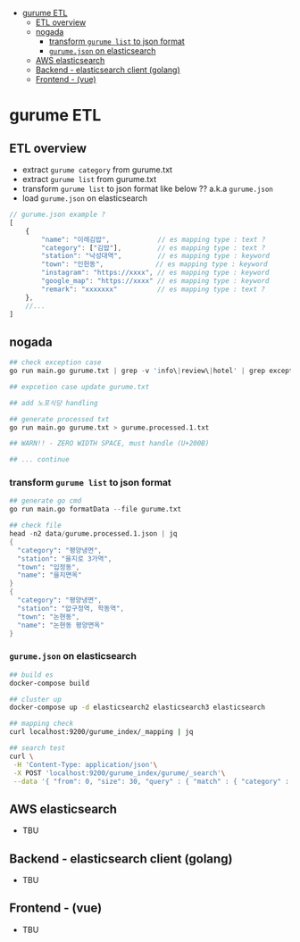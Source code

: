 - [gurume ETL](#gurume-ETL)
  - [ETL overview](#ETL-overview)
  - [nogada](#nogada)
    - [transform `gurume list` to json format](#transform-gurume-list-to-json-format)
    - [`gurume.json` on elasticsearch](#gurumejson-on-elasticsearch)
  - [AWS elasticsearch](#AWS-elasticsearch)
  - [Backend - elasticsearch client (golang)](#Backend---elasticsearch-client-golang)
  - [Frontend - (vue)](#Frontend---vue)

# gurume ETL

## ETL overview
- extract `gurume category` from gurume.txt
- extract `gurume list` from gurume.txt
- transform `gurume list` to json format like below ?? a.k.a `gurume.json`
- load `gurume.json` on elasticsearch

```js
// gurume.json example ?
[
    {
        "name": "이레김밥",            // es mapping type : text ?
        "category": ["김밥"],         // es mapping type : text ?
        "station": "낙성대역",         // es mapping type : keyword
        "town": "인헌동",             // es mapping type : keyword
        "instagram": "https://xxxx", // es mapping type : keyword
        "google_map": "https://xxxx" // es mapping type : keyword
        "remark": "xxxxxxx"          // es mapping type : text ?
    },
    //...
]
```

## nogada

```s
## check exception case
go run main.go gurume.txt | grep -v 'info\|review\|hotel' | grep exception

## expcetion case update gurume.txt

## add 노포식당 handling

## generate processed txt
go run main.go gurume.txt > gurume.processed.1.txt

## WARN!! - ZERO WIDTH SPACE, must handle (U+200B)

## ... continue

```

### transform `gurume list` to json format

```s
## generate go cmd
go run main.go formatData --file gurume.txt

## check file
head -n2 data/gurume.processed.1.json | jq
{
  "category": "평양냉면",
  "station": "을지로 3가역",
  "town": "입정동",
  "name": "을지면옥"
}
{
  "category": "평양냉면",
  "station": "압구정역, 학동역",
  "town": "논현동",
  "name": "논현동 평양면옥"
}
```

### `gurume.json` on elasticsearch
```sh
## build es
docker-compose build

## cluster up
docker-compose up -d elasticsearch2 elasticsearch3 elasticsearch

## mapping check
curl localhost:9200/gurume_index/_mapping | jq

## search test
curl \
 -H 'Content-Type: application/json'\
 -X POST 'localhost:9200/gurume_index/gurume/_search'\
 --data '{ "from": 0, "size": 30, "query" : { "match" : { "category" : "곰탕" } }}' | jq '.hits.hits[]._source.category'

```

## AWS elasticsearch
- TBU

## Backend - elasticsearch client (golang)
- TBU

## Frontend - (vue)
- TBU
